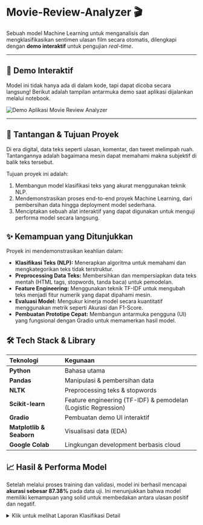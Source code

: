 # Movie-Review-Analyzer 🎬

Sebuah model Machine Learning untuk menganalisis dan mengklasifikasikan sentimen ulasan film secara otomatis, dilengkapi dengan **demo interaktif** untuk pengujian *real-time*.

---

## 🚀 Demo Interaktif

Model ini tidak hanya ada di dalam kode, tapi dapat dicoba secara langsung! Berikut adalah tampilan antarmuka demo saat aplikasi dijalankan melalui notebook.

![Demo Aplikasi Movie Review Analyzer](httpsd://github.com/user-attachments/assets/523c9e6d-07f2-4683-943e-b5cd901d498c)




---

## 🎯 Tantangan & Tujuan Proyek

Di era digital, data teks seperti ulasan, komentar, dan tweet melimpah ruah. Tantangannya adalah bagaimana mesin dapat memahami makna subjektif di balik teks tersebut.

Tujuan proyek ini adalah:
1.  Membangun model klasifikasi teks yang akurat menggunakan teknik NLP.
2.  Mendemonstrasikan proses end-to-end proyek Machine Learning, dari pembersihan data hingga deployment model sederhana.
3.  Menciptakan sebuah alat interaktif yang dapat digunakan untuk menguji performa model secara langsung.

## ✨ Kemampuan yang Ditunjukkan

Proyek ini mendemonstrasikan keahlian dalam:
- **Klasifikasi Teks (NLP):** Menerapkan algoritma untuk memahami dan mengkategorikan teks tidak terstruktur.
- **Preprocessing Data Teks:** Membersihkan dan mempersiapkan data teks mentah (HTML tags, stopwords, tanda baca) untuk pemodelan.
- **Feature Engineering:** Menggunakan teknik TF-IDF untuk mengubah teks menjadi fitur numerik yang dapat dipahami mesin.
- **Evaluasi Model:** Mengukur kinerja model secara kuantitatif menggunakan metrik seperti Akurasi dan F1-Score.
- **Pembuatan Prototipe Cepat:** Membangun antarmuka pengguna (UI) yang fungsional dengan Gradio untuk memamerkan hasil model.

## 🛠️ Tech Stack & Library

| Teknologi | Kegunaan |
| :--- | :--- |
| **Python** | Bahasa utama |
| **Pandas** | Manipulasi & pembersihan data |
| **NLTK** | Preprocessing teks & stopwords |
| **Scikit-learn** | Feature engineering (TF-IDF) & pemodelan (Logistic Regression) |
| **Gradio** | Pembuatan demo UI interaktif |
| **Matplotlib & Seaborn**| Visualisasi data (EDA) |
| **Google Colab** | Lingkungan development berbasis cloud |

## 📈 Hasil & Performa Model

Setelah melalui proses training dan validasi, model ini berhasil mencapai **akurasi sebesar 87.38%** pada data uji. Ini menunjukkan bahwa model memiliki kemampuan yang solid untuk membedakan antara ulasan positif dan negatif.

<details>
<summary>Klik untuk melihat Laporan Klasifikasi Detail</summary>

```
Laporan Klasifikasi:
              precision    recall  f1-score   support

    Negative       0.88      0.87      0.87      4961
    Positive       0.87      0.88      0.88      5039

    accuracy                           0.87     10000
   macro avg       0.87      0.87      0.87     10000
weighted avg       0.87      0.87      0.87     10000
```
